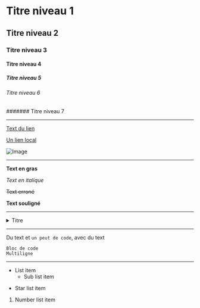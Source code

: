 # Titre niveau 1

## Titre niveau 2

### Titre niveau 3

#### Titre niveau 4

##### Titre niveau 5

###### Titre niveau 6

####### Titre niveau 7

---

[Text du lien](https://pages.github.com/)

[Un lien local](/CONTRIBUTING.md)

![Image](https://avatars.githubusercontent.com/u/84735589?v=4)

---

**Text en gras**

*Text en italique*

~~Text erroné~~

__Text souligné__

---

<details>
<summary>Titre</summary>
Text
</details>

----

Du text et `un peut de code`, avec du text

```
Bloc de code
Multiligne
```

----

- List item
  - Sub list item
* Star list item
1. Number list item
